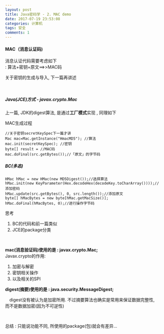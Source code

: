 ```yaml
---
layout: post
title: Java密码学 - 2. MAC demo
date: 2017-07-19 23:53:08
categories: 计算机
tags: 安全 
comments: 1
---
```




#### **MAC（消息认证码)**

消息认证代码需要考虑如下  
: 算法+密钥+原文==>>MAC码

关于密钥的生成与导入, 下一篇再讲述

<br>


##### **Java(JCE)方式 - javax.crypto.Mac**

上一篇, JDK的digest算法, 是通过**工厂模式**实现 , 同理如下

MAC生成过程

	//关于密钥secretKeySpec下一篇才讲
	Mac mac=Mac.getInstance("HmacMD5"); //算法
	mac.init(secretKeySpec); //密钥
	byte[] result = //MAC码
	mac.doFinal(src.getBytes());//「原文」的字节码


##### **BC**(多态)



    HMac hMac = new HMac(new MD5Digest());//选择算法
    hMac.init(new KeyParameter(Hex.decodeHex(decodeKey.toCharArray())));//添加密码
    hMac.update(src.getBytes(), 0, src.length());//添加原文
    byte[] hMacBytes = new byte[hMac.getMacSize()];
    hMac.doFinal(hMacBytes, 0);//进行操作字节码




思考 

1. BC的代码和前一篇类似
2. JCE的package分类

<br>

**mac(消息验证码)使用的是 :  javax.crypto.Mac;**  
Javax.crypto的作用: 

1. 加密与解密
2.  密钥相关操作
3. 以及相关的SPI 

	  
	

**digest(摘要)使用的是 : java.security.MessageDigest;**

　digest没有被认为是加密所用. 不过摘要算法也确实是常用来保证数据完整性, 而不是数据加密(因为不可逆性)

<br>

总结 : 只能说功能不同, 所使用的package(包)就会有差异...


